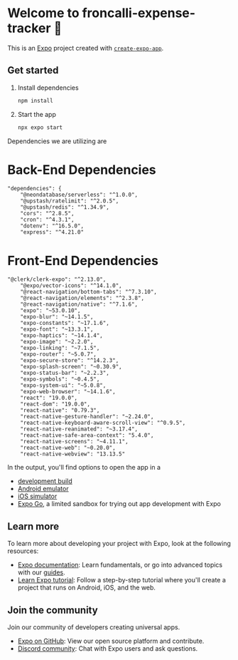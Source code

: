 # Welcome to froncalli-expense-tracker  👋

This is an [Expo](https://expo.dev) project created with [`create-expo-app`](https://www.npmjs.com/package/create-expo-app).

## Get started

1. Install dependencies

   ```bash
   npm install
   ```

2. Start the app

   ```bash
   npx expo start
   ```

Dependencies we are utilizing are

# Back-End Dependencies
```
"dependencies": {
    "@neondatabase/serverless": "^1.0.0",
    "@upstash/ratelimit": "^2.0.5",
    "@upstash/redis": "^1.34.9",
    "cors": "^2.8.5",
    "cron": "^4.3.1",
    "dotenv": "^16.5.0",
    "express": "^4.21.0"
```

# Front-End Dependencies
```
"@clerk/clerk-expo": "^2.13.0",
    "@expo/vector-icons": "^14.1.0",
    "@react-navigation/bottom-tabs": "^7.3.10",
    "@react-navigation/elements": "^2.3.8",
    "@react-navigation/native": "^7.1.6",
    "expo": "~53.0.10",
    "expo-blur": "~14.1.5",
    "expo-constants": "~17.1.6",
    "expo-font": "~13.3.1",
    "expo-haptics": "~14.1.4",
    "expo-image": "~2.2.0",
    "expo-linking": "~7.1.5",
    "expo-router": "~5.0.7",
    "expo-secure-store": "^14.2.3",
    "expo-splash-screen": "~0.30.9",
    "expo-status-bar": "~2.2.3",
    "expo-symbols": "~0.4.5",
    "expo-system-ui": "~5.0.8",
    "expo-web-browser": "~14.1.6",
    "react": "19.0.0",
    "react-dom": "19.0.0",
    "react-native": "0.79.3",
    "react-native-gesture-handler": "~2.24.0",
    "react-native-keyboard-aware-scroll-view": "^0.9.5",
    "react-native-reanimated": "~3.17.4",
    "react-native-safe-area-context": "5.4.0",
    "react-native-screens": "~4.11.1",
    "react-native-web": "~0.20.0",
    "react-native-webview": "13.13.5"
```

In the output, you'll find options to open the app in a

- [development build](https://docs.expo.dev/develop/development-builds/introduction/)
- [Android emulator](https://docs.expo.dev/workflow/android-studio-emulator/)
- [iOS simulator](https://docs.expo.dev/workflow/ios-simulator/)
- [Expo Go](https://expo.dev/go), a limited sandbox for trying out app development with Expo

## Learn more

To learn more about developing your project with Expo, look at the following resources:

- [Expo documentation](https://docs.expo.dev/): Learn fundamentals, or go into advanced topics with our [guides](https://docs.expo.dev/guides).
- [Learn Expo tutorial](https://docs.expo.dev/tutorial/introduction/): Follow a step-by-step tutorial where you'll create a project that runs on Android, iOS, and the web.

## Join the community

Join our community of developers creating universal apps.

- [Expo on GitHub](https://github.com/expo/expo): View our open source platform and contribute.
- [Discord community](https://chat.expo.dev): Chat with Expo users and ask questions.
